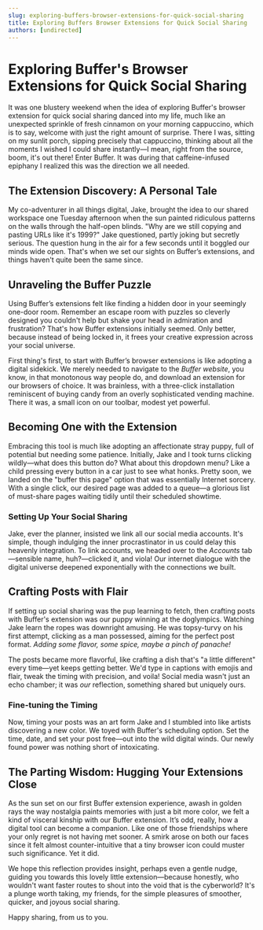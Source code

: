 ```yaml
---
slug: exploring-buffers-browser-extensions-for-quick-social-sharing
title: Exploring Buffers Browser Extensions for Quick Social Sharing
authors: [undirected]
---
```



# Exploring Buffer's Browser Extensions for Quick Social Sharing

It was one blustery weekend when the idea of exploring Buffer's browser extension for quick social sharing danced into my life, much like an unexpected sprinkle of fresh cinnamon on your morning cappuccino, which is to say, welcome with just the right amount of surprise. There I was, sitting on my sunlit porch, sipping precisely that cappuccino, thinking about all the moments I wished I could share instantly—I mean, right from the source, boom, it's out there! Enter Buffer. It was during that caffeine-infused epiphany I realized this was the direction we all needed.

## The Extension Discovery: A Personal Tale

My co-adventurer in all things digital, Jake, brought the idea to our shared workspace one Tuesday afternoon when the sun painted ridiculous patterns on the walls through the half-open blinds. "Why are we still copying and pasting URLs like it's 1999?" Jake questioned, partly joking but secretly serious. The question hung in the air for a few seconds until it boggled our minds wide open. That's when we set our sights on Buffer’s extensions, and things haven't quite been the same since.

## Unraveling the Buffer Puzzle

Using Buffer’s extensions felt like finding a hidden door in your seemingly one-door room. Remember an escape room with puzzles so cleverly designed you couldn't help but shake your head in admiration and frustration? That's how Buffer extensions initially seemed. Only better, because instead of being locked in, it frees your creative expression across your social universe. 

First thing's first, to start with Buffer’s browser extensions is like adopting a digital sidekick. We merely needed to navigate to the *Buffer website*, you know, in that monotonous way people do, and download an extension for our browsers of choice. It was brainless, with a three-click installation reminiscent of buying candy from an overly sophisticated vending machine. There it was, a small icon on our toolbar, modest yet powerful.

## Becoming One with the Extension

Embracing this tool is much like adopting an affectionate stray puppy, full of potential but needing some patience. Initially, Jake and I took turns clicking wildly—what does this button do? What about this dropdown menu? Like a child pressing every button in a car just to see what honks. Pretty soon, we landed on the "buffer this page" option that was essentially Internet sorcery. With a single click, our desired page was added to a queue—a glorious list of must-share pages waiting tidily until their scheduled showtime.

### Setting Up Your Social Sharing

Jake, ever the planner, insisted we link all our social media accounts. It's simple, though indulging the inner procrastinator in us could delay this heavenly integration. To link accounts, we headed over to the *Accounts* tab—sensible name, huh?—clicked it, and viola! Our internet dialogue with the digital universe deepened exponentially with the connections we built.

## Crafting Posts with Flair

If setting up social sharing was the pup learning to fetch, then crafting posts with Buffer's extension was our puppy winning at the doglympics. Watching Jake learn the ropes was downright amusing. He was topsy-turvy on his first attempt, clicking as a man possessed, aiming for the perfect post format. *Adding some flavor, some spice, maybe a pinch of panache!* 

The posts became more flavorful, like crafting a dish that's "a little different" every time—yet keeps getting better. We'd type in captions with emojis and flair, tweak the timing with precision, and voila! Social media wasn't just an echo chamber; it was *our* reflection, something shared but uniquely ours. 

### Fine-tuning the Timing

Now, timing your posts was an art form Jake and I stumbled into like artists discovering a new color. We toyed with Buffer's scheduling option. Set the time, date, and set your post free—out into the wild digital winds. Our newly found power was nothing short of intoxicating. 

## The Parting Wisdom: Hugging Your Extensions Close

As the sun set on our first Buffer extension experience, awash in golden rays the way nostalgia paints memories with just a bit more color, we felt a kind of visceral kinship with our Buffer extension. It’s odd, really, how a digital tool can become a companion. Like one of those friendships where your only regret is not having met sooner. A smirk arose on both our faces since it felt almost counter-intuitive that a tiny browser icon could muster such significance. Yet it did.

We hope this reflection provides insight, perhaps even a gentle nudge, guiding you towards this lovely little extension—because honestly, who wouldn't want faster routes to shout into the void that is the cyberworld? It's a plunge worth taking, my friends, for the simple pleasures of smoother, quicker, and joyous social sharing. 

Happy sharing, from us to you.
```
